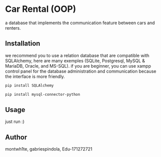 
# Car Rental (OOP)

a database that implements the communication feature between cars and renters.

## Installation

we recommend you to use a relation database that are compatible with SQLAlchemy, here are many exemples (SQLite, Postgresql, MySQL & MariaDB, Oracle, and MS-SQL). if you are beginner, you can use xampp control panel for the database administration and communication because the interface is more friendly.

```bash
pip install SQLAlchemy
```
```bash
pip install mysql-connector-python
```

## Usage

just run :)

## Author
montwh1te, gabriespindola, Edu-171272721
